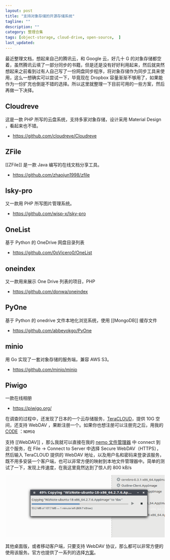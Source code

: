 ```yaml
---
layout: post
title: "支持对象存储的开源存储系统"
tagline: ""
description: ""
category: 整理合集
tags: [object-storage, cloud-drive, open-source,  ]
last_updated:
---
```


最近整理文档，想起来自己的腾讯云，和 Google 云，好几十 G 的对象存储都空着，虽然腾讯云填了一部分同步的书籍，但是还是没有好好利用起来，然后就突然想起来之前看到过有人自己写了一份网盘同步程序，将对象存储作为同步工具来使用，这么一想确实可以尝试一下，毕竟现在 Dropbox 容量渐渐不够用了，如果能作为一份扩充也倒是不错的选择。所以这里就整理一下目前可用的一些方案，然后再做一下决择。

## Cloudreve
这是一款 PHP 所写的云盘系统，支持多家对象存储，设计采用 Material Design ，看起来也不错。

- <https://github.com/cloudreve/Cloudreve>

## ZFile
[[ZFile]] 是一款 Java 编写的在线文档分享工具。

- <https://github.com/zhaojun1998/zfile>

## lsky-pro
又一款用 PHP 所写图片管理系统。

- <https://github.com/wisp-x/lsky-pro>

## OneList
基于 Python 的 OneDrive 网盘目录列表

- <https://github.com/0oVicero0/OneList>

## oneindex
又一款用来展示 One Drive 列表的项目，PHP

- <https://github.com/donwa/oneindex>

## PyOne

基于 Python 的 onedrive 文件本地化浏览系统，使用 [[MongoDB]] 缓存文件

- <https://github.com/abbeyokgo/PyOne>

## minio
用 Go 实现了一套对象存储的服务端，兼容 AWS S3。

- <https://github.com/minio/minio>

## Piwigo
一款在线相册

- <https://piwigo.org/>


在调查的过程中，还发现了日本的一个云存储服务，[TeraCLOUD](https://teracloud.jp)，提供 10G 空间，还支持 WebDAV ，果断注册一个。如果你也想注册可以注册完之后，用我的 [CODE](https://teracloud.jp/en/modules/mypage/usage/) ：`NDMSQ`

支持 [[WebDAV]] ，那么我就可以直接在我的 [nemo 文件管理器](/post/2018/08/nemo-file-manager.html) 中 connect 到这个服务，在 File -> Connect to Server 中选择 Secure WebDAV（HTTPS），然后输入 TeraCLOUD 提供的 WebDAV 地址，以及用户名和密码来登录该服务，既不用多安装一个客户端，也可以非常方便的映射到本地文件管理器中。简单的测试了一下，发现上传速度，在我这里竟然达到了惊人的 800 kB/s

![tera cloud speed](/assets/screenshot-teracloud-webdav-2019-09-27-123117.png)

其他桌面版，或者移动客户端，只要支持 WebDAV 协议，那么都可以非常方便的使用该服务。官方也提供了一系列的选择[方案](https://teracloud.jp/en/clients.html)。
